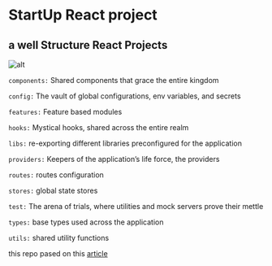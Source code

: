 # StartUp React project

## a well Structure React Projects

![alt](./thumb.avif)

`components:` Shared components that grace the entire kingdom

`config:` The vault of global configurations, env variables, and secrets

`features:` Feature based modules

`hooks:` Mystical hooks, shared across the entire realm

`libs:` re-exporting different libraries preconfigured for the application

`providers:` Keepers of the application’s life force, the providers

`routes:` routes configuration

`stores:` global state stores

`test:` The arena of trials, where utilities and mock servers prove their mettle

`types:` base types used across the application

`utils:` shared utility functions

this repo pased on this [article](https://dev.to/phukon/how-i-structure-my-react-projects-1lk?ref=dailydev )
